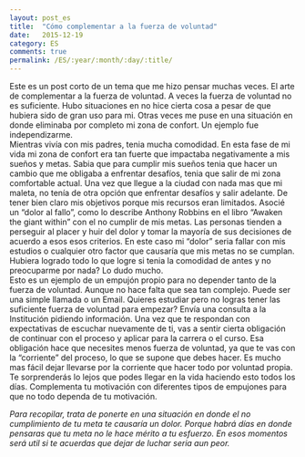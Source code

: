 ```yaml
---
layout: post_es
title:  "Cómo complementar a la fuerza de voluntad"
date:   2015-12-19
category: ES
comments: true
permalink: /ES/:year/:month/:day/:title/
---
```


Este es un post corto de un tema que me hizo pensar muchas veces. El arte de complementar a la fuerza de voluntad. A veces la fuerza de voluntad no es suficiente. Hubo situaciones en no hice cierta cosa a pesar de que hubiera sido de gran uso para mi. Otras veces me puse en una situación en donde eliminaba por completo mi zona de confort. Un ejemplo fue independizarme.  
Mientras vivía con mis padres, tenia mucha comodidad. En esta fase de mi vida mi zona de confort era tan fuerte que impactaba negativamente a mis sueños y metas. Sabia que para cumplir mis sueños tenia que hacer un cambio que me obligaba a enfrentar desafíos, tenia que salir de mi zona comfortable actual. Una vez que llegue a la ciudad con nada mas que mi maleta, no tenía de otra opción que enfrentar desafíos y salir adelante. De tener bien claro mis objetivos porque mis recursos eran limitados. Asocié un “dolor al fallo”, como lo describe Anthony Robbins en el libro “Awaken the giant within” con el no cumplir de mis metas. Las personas tienden a perseguir al placer y huir del dolor y tomar la mayoría de sus decisiones de acuerdo a esos esos criterios. En este caso mi “dolor” seria fallar con mis estudios o cualquier otro factor que causaría que mis metas no se cumplan.  Hubiera logrado todo lo que logre si tenia la comodidad de antes y no preocuparme por nada? Lo dudo mucho.  
Esto es un ejemplo de un empujón propio para no depender tanto de la fuerza de voluntad. Aunque no hace falta que sea tan complejo. Puede ser una simple llamada o un Email. Quieres estudiar pero no logras tener las suficiente fuerza de voluntad para empezar? Envía una consulta a la Institución pidiendo información. Una vez que te respondan con expectativas de escuchar nuevamente de ti, vas a sentir cierta obligación de continuar con el proceso y aplicar para la carrera o el curso. Esa obligación hace que necesites menos fuerza de voluntad, ya que te vas con la “corriente” del proceso, lo que se supone que debes hacer. Es mucho mas fácil dejar llevarse por la corriente que hacer todo por voluntad propia. Te sorprenderás lo lejos que podes llegar en la vida haciendo esto todos los días. Complementa tu motivación con diferentes tipos de empujones para que no todo dependa de tu motivación.  

*Para recopilar, trata de ponerte en una situación en donde el no cumplimiento de tu meta te causaría un dolor. Porque habrá días en donde pensaras que tu meta no le hace mérito a tu esfuerzo. En esos momentos será util si te acuerdas que dejar de luchar seria aun peor.*